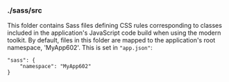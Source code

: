 ### ./sass/src

This folder contains Sass files defining CSS rules corresponding to classes
included in the application's JavaScript code build when using the modern toolkit.
By default, files in this folder are mapped to the application's root namespace, 'MyApp602'.
This is set in `"app.json"`:

    "sass": {
        "namespace": "MyApp602"
    }